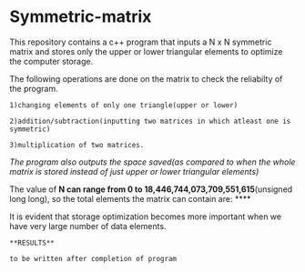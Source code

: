 # Symmetric-matrix
This repository contains a c++ program that inputs a N x N symmetric matrix and stores only the upper or lower triangular elements to optimize the computer storage.

The following operations are done on the matrix to check the reliabilty of the program.

    1)changing elements of only one triangle(upper or lower)

    2)addition/subtraction(inputting two matrices in which atleast one is symmetric)
  
    3)multiplication of two matrices.
  
*The program also outputs the space saved(as compared to when the whole matrix is stored instead of just upper or lower triangular elements)*

The value of **N can range from 0 to 18,446,744,073,709,551,615**(unsigned long long), so the total elements the matrix can contain are: ****

It is evident that storage optimization becomes more important when we have very large number of data elements.

    **RESULTS**
    
    to be written after completion of program
